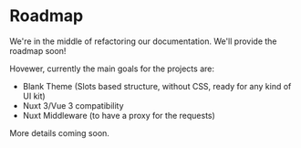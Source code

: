 # Roadmap

We're in the middle of refactoring our documentation. We'll provide the roadmap soon!

Hovewer, currently the main goals for the projects are:

- Blank Theme (Slots based structure, without CSS, ready for any kind of UI kit)
- Nuxt 3/Vue 3 compatibility
- Nuxt Middleware (to have a proxy for the requests)

More details coming soon.
